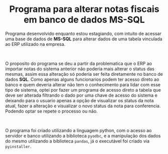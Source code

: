 
 <h1 align="center"> Programa para alterar notas fiscais em banco de dados MS-SQL </h1>
  


  Programa desenvolvido enquanto estou estagiando, com intuito de acessar uma base de dados de **MS-SQL** para alterar dados de uma tabela vinculada ao ERP utilizado na empresa. 


  <br>
  
 
  O proposito do programa se deu a partir da problematica que o ERP ao importar notas do sistema anterior não poderia mais alterar o status das mesmas, assim essa alteração só poderia ser feita diretamente no banco de dados **SQL**.
  Como apenas alguns funcionarios podem ter acesso direto ao banco e quem deveria alterar não tem o conhecimento para lidar com esse tipo de sistema, optei por fazer um programa de acesso direto a tabela que deve ser alterada filtrando o dado por uma chave de acesso do sistema e deixando para o usuario apenas a opção de visualizar os status da nota atual, fazer a alteração e visualizar o novo status da nota para conferencia. Podendo optar se repete o processo ou não.


  <br>
  
 
  O programa foi criado utilizando a linguagem python, com o acesso ao servidor e banco utilizando a biblioteca `pyodbc`, e a manipulação dos dados do mesmo utilizando a biblioteca `pandas`, já o executável foi criado via `pyinstaller`.

